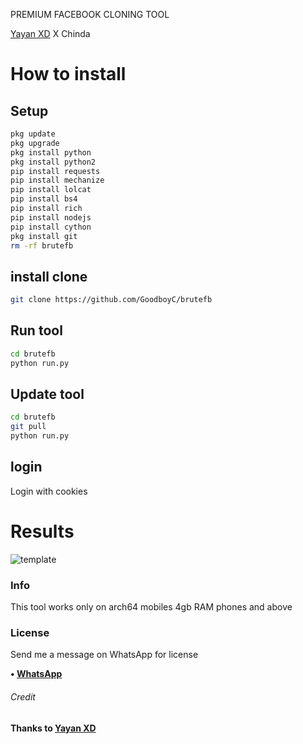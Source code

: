 PREMIUM FACEBOOK CLONING TOOL



[Yayan XD](https://github.com/Yayan-XD) X Chinda


# How to install
## Setup
```bash
pkg update
pkg upgrade
pkg install python
pkg install python2
pip install requests
pip install mechanize
pip install lolcat
pip install bs4
pip install rich
pip install nodejs
pip install cython
pkg install git
rm -rf brutefb
```

## install clone
```bash
git clone https://github.com/GoodboyC/brutefb
```

## Run tool
```bash
cd brutefb
python run.py
```

## Update tool
```bash
cd brutefb
git pull
python run.py
```

## login
Login with cookies


# Results
![template](https://github.com/GoodBoyC/brutefb/blob/master/pycache/IMG-20220711-WA0006.jpg)

### Info
This tool works only on arch64 mobiles
4gb RAM phones and above 

### License
Send me a message on WhatsApp for license

<b>• [WhatsApp](https://api.whatsapp.com/send?phone=+2349067338953&text=I+want+to+buy+license+key)
###### Credit
Thanks to [Yayan XD](https://github.com/Yayan-XD)
